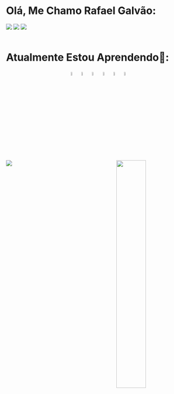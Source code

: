 <body>
<div align="left">
  
  <h1 align ="left">Olá, Me Chamo Rafael Galvão:</h1>
  <a href = "https://mail.rafagalvaonull@gmail.com"><img src="https://img.shields.io/badge/Gmail-D14836?style=for-the-badge&logo=gmail&logoColor=white" target="_blank"></a>
  <a href= "https://www.linkedin.com/in/rafael-galv%C3%A3o-0562381b7/" target="_blank"><img src="https://img.shields.io/badge/-LinkedIn-%230077B5?style=for-the-badge&logo=linkedin&logoColor=white" target="_blank"></a>
  <a href = "https://discord.com/channels/@me" target="_blank"><img src="https://img.shields.io/badge/Discord-7289DA?style=for-the-badge&logo=discord&logoColor=white" target="_blank"></a>  
</div>
<br>
<h1 text-align="left"> Atualmente Estou Aprendendo🌱: </h1>

<div align="center">
    <img src="https://cdn.jsdelivr.net/gh/devicons/devicon/icons/python/python-original.svg" width="5%">
    <img src="https://cdn.jsdelivr.net/gh/devicons/devicon/icons/ruby/ruby-original.svg" width="5%">
    <img src="https://cdn.jsdelivr.net/gh/devicons/devicon/icons/java/java-original-wordmark.svg" width="5%">
    <img src="https://cdn.jsdelivr.net/gh/devicons/devicon/icons/css3/css3-plain-wordmark.svg" width="5%">
    <img src="https://cdn.jsdelivr.net/gh/devicons/devicon/icons/html5/html5-plain-wordmark.svg" width="5%">
    <img src="https://cdn.jsdelivr.net/gh/devicons/devicon/icons/javascript/javascript-plain.svg" width="5%">
</div>

##
<br>
<div>
  <img align="left" src="https://github-readme-stats.vercel.app/api/top-langs/?username=RafaGalvaodev&langs_count=5&theme=blue-green"/>
  <img align="right" src="https://user-images.githubusercontent.com/124510294/228619026-d93147fa-26c9-45d8-87dd-15454cfbb87d.gif" width="40%">
</div>
</body>

